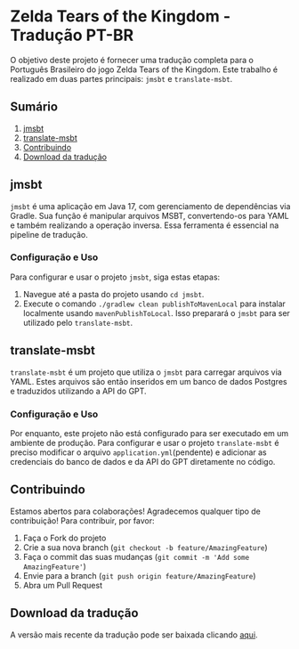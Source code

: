 # Zelda Tears of the Kingdom - Tradução PT-BR

O objetivo deste projeto é fornecer uma tradução completa para o Português Brasileiro do jogo Zelda Tears of the Kingdom. Este trabalho é realizado em duas partes principais: `jmsbt` e `translate-msbt`.

## Sumário
1. [jmsbt](#jmsbt)
2. [translate-msbt](#translate-msbt)
3. [Contribuindo](#contribuindo)
4. [Download da tradução](#download-da-tradução)

## jmsbt <a name="jmsbt"></a>

`jmsbt` é uma aplicação em Java 17, com gerenciamento de dependências via Gradle. Sua função é manipular arquivos MSBT, convertendo-os para YAML e também realizando a operação inversa. Essa ferramenta é essencial na pipeline de tradução.

### Configuração e Uso

Para configurar e usar o projeto `jmsbt`, siga estas etapas:

1. Navegue até a pasta do projeto usando `cd jmsbt`.
2. Execute o comando `./gradlew clean publishToMavenLocal` para instalar localmente usando `mavenPublishToLocal`. Isso preparará o `jmsbt` para ser utilizado pelo `translate-msbt`.

## translate-msbt <a name="translate-msbt"></a>

`translate-msbt` é um projeto que utiliza o `jmsbt` para carregar arquivos via YAML. Estes arquivos são então inseridos em um banco de dados Postgres e traduzidos utilizando a API do GPT.

### Configuração e Uso

Por enquanto, este projeto não está configurado para ser executado em um ambiente de produção. Para configurar e usar o projeto `translate-msbt` é preciso modificar o arquivo `application.yml`(pendente) e adicionar as credenciais do banco de dados e da API do GPT diretamente no código.

## Contribuindo <a name="contribuindo"></a>

Estamos abertos para colaborações! Agradecemos qualquer tipo de contribuição! Para contribuir, por favor:

1. Faça o Fork do projeto
2. Crie a sua nova branch (`git checkout -b feature/AmazingFeature`)
3. Faça o commit das suas mudanças (`git commit -m 'Add some AmazingFeature'`)
4. Envie para a branch (`git push origin feature/AmazingFeature`)
5. Abra um Pull Request

## Download da tradução <a name="download-da-tradução"></a>

A versão mais recente da tradução pode ser baixada clicando [aqui](build/Mod%20-%20PT-BR%20Tradução.zip).